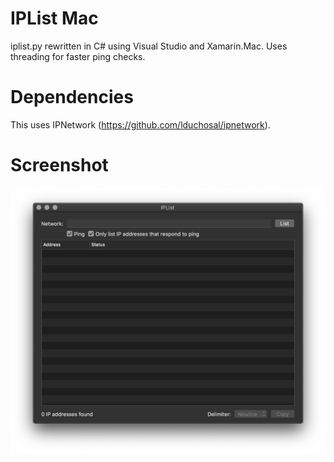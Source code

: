 # IPList Mac
iplist.py rewritten in C# using Visual Studio and Xamarin.Mac. Uses threading for faster ping checks.

# Dependencies
This uses IPNetwork (https://github.com/lduchosal/ipnetwork).

# Screenshot
![Screenshot](https://github.com/mcherry/IPList.macOS/blob/master/Screenshots/screenshot.png?raw=true "Screenshot")
